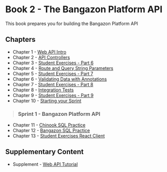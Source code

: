 # Book 2 - The Bangazon Platform API

This book prepares you for building the Bangazon Platform API

## Chapters

* Chapter 1 - [Web API Intro](./chapters/API_OVERVIEW.md)
* Chapter 2 - [API Controllers](./chapters/API_MODELS_CONTROLLERS.md)
* Chapter 3 - [Student Exercises - Part 6](./chapters/STUDENT_EXERCISES_API.md)
* Chapter 4 - [Route and Query String Parameters](./chapters/CONTROLLER_PARAMETERS.md)
* Chapter 5 - [Student Exercises - Part 7](./chapters/STUDENT_EXERCISES_PARAMS.md)
* Chapter 6 - [Validating Data with Annotations](./chapters/MODEL_VALIDATION.md)
* Chapter 7 - [Student Exercises - Part 8](./chapters/STUDENT_EXERCISES_MODELSTATE.md)
* Chapter 8 - [Integration Tests](./chapters/INTEGRATION_TESTS.md)
* Chapter 9 - [Student Exercises - Part 9](./chapters/STUDENT_EXERCISES_TESTING.md)
* Chapter 10 - [Starting your Sprint](./chapters/HOW_TO_START.md)

> ### __Sprint 1__ - Bangazon Platform API

* Chapter 11 - [Chinook SQL Practice](./chapters/CHINOOK.md)
* Chapter 12 - [Bangazon SQL Practice](./chapters/BANGAZON_SQL_EXERCISE.md)
* Chapter 13 - [Student Exercises React Client](./chapters/STUDENT_EXERCISES_REACT_CLIENT.md)

## Supplementary Content

* Supplement - [Web API Tutorial](https://docs.microsoft.com/en-us/aspnet/core/tutorials/first-web-api?view=aspnetcore-3.0)
